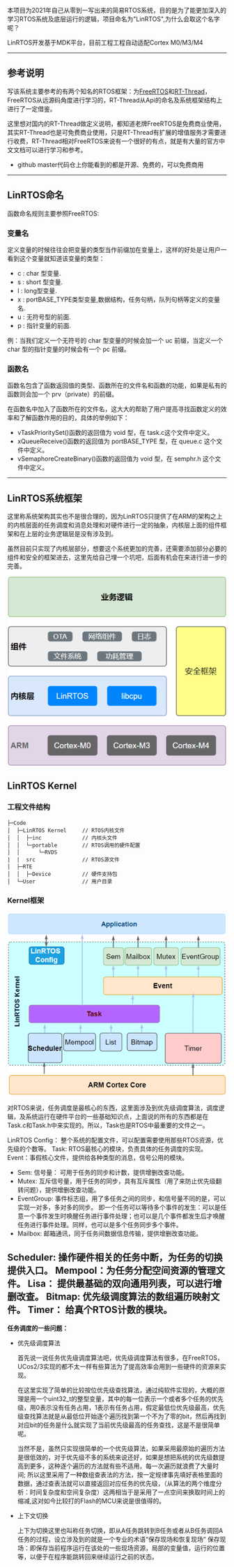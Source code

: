 
本项目为2021年自己从零到一写出来的简易RTOS系统，目的是为了能更加深入的学习RTOS系统及底层运行的逻辑，项目命名为"LinRTOS",为什么会取这个名字呢？

LinRTOS开发基于MDK平台，目前工程工程自动适配Cortex M0/M3/M4

---
## 参考说明
写该系统主要参考的有两个知名的RTOS框架：为[FreeRTOS](https://freertos.org/RTOS.html)和[RT-Thread](https://www.rt-thread.org/document/site/#/rt-thread-version/rt-thread-standard/README)，FreeRTOS从远源码角度进行学习的，RT-Thread从Api的命名及系统框架结构上进行了一定借鉴。

这里想对国内的RT-Thread做定义说明，都知道老牌FreeRTOS是免费商业使用，其实RT-Thread也是可免费商业使用，只是RT-Thread有扩展的增值服务才需要进行收费，RT-Thread相对FreeRTOS来说有一个很好的有点，就是有大量的官方中文文档可以进行学习和参考。
- github master代码仓上你能看到的都是开源、免费的，可以免费商用
---
## LinRTOS命名
函数命名规则主要参照FreeRTOS:

### **变量名**

定义变量的时候往往会把变量的类型当作前缀加在变量上，这样的好处是让用户一看到这个变量就知道该变量的类型：
- c : char 型变量.
- s : short 型变量.
- l : long型变量.
- x : portBASE_TYPE类型变量,数据结构，任务句柄，队列句柄等定义的变量名.
- u : 无符号型的前面.
- p : 指针变量的前面.

例：当我们定义一个无符号的 char 型变量的时候会加一个 uc 前缀，当定义一个char 型的指针变量的时候会有一个 pc 前缀。

### **函数名**

函数名包含了函数返回值的类型、函数所在的文件名和函数的功能，如果是私有的函数则会加一个 prv（private）的前缀。

在函数名中加入了函数所在的文件名，这大大的帮助了用户提高寻找函数定义的效率和了解函数作用的目的，具体的举例如下：

- vTaskPrioritySet()函数的返回值为 void 型，在 task.c这个文件中定义。
- xQueueReceive()函数的返回值为 portBASE_TYPE 型，在 queue.c 这个文件中定义。
- vSemaphoreCreateBinary()函数的返回值为 void 型，在 semphr.h 这个文件中定义。

---

## LinRTOS系统框架
这里称系统架构其实也不是很合理的，因为LinRTOS只提供了在ARM的架构之上的内核层面的任务调度和消息处理和对硬件进行一定的抽象，内核层上面的组件框架和在上层的业务逻辑层是没有涉及到。

虽然目前只实现了内核层部分，想要这个系统更加的完善，还需要添加部分必要的组件和安全的框架进去，这里先给自己埋一个坑吧，后面有机会在来进行进一步的完善。

![整体框架](./Image/整体框图.png)

## LinRTOS Kernel
### 工程文件结构

    ├─Code
    │  ├─LinRTOS Kernel     // RTOS内核文件
    │  │  ├─inc             // 内核头文件
    │  │  └─portable        // RTOS调用的硬件配置
    │  │      └─RVDS
    |  |  src               // RTOS源文件
    │  ├─RTE
    │  │  ├─Device          // 硬件支持包
    │  └─User               // 用户目录

### Kernel框架
![Kelnel框架](./Image/LinRTOS_Kernel.png)

对RTOS来说，任务调度是最核心的东西，这里面涉及到优先级调度算法，调度逻辑，及系统运行在硬件平台的一些基础知识点，上面说的所有的东西都是在Task.c和Task.h中来实现的。所以，Task也是RTOS中最重要的文件之一。


LinRTOS Config： 整个系统的配置文件，可以配置需要使用那些RTOS资源，优先级的个数等。
Task: RTOS最核心的模块，负责具体的任务调度的实现。
Event：事假核心文件，提供给各种类型的消息，信号公用的模块。
- Sem: 信号量： 可用于任务的同步和计数，提供增删改查功能。
- Mutex: 互斥信号量，用于任务的同步，具有互斥属性（用了来防止优先级翻转问题），提供增删改查功能。
- EventGroup: 事件标志组，用了多任务之间的同步，和信号量不同的是，可以实现一对多，多对多的同步。 即一个任务可以等待多个事件的发生：可以是任意一个事件发生时唤醒任务进行事件处理；也可以是几个事件都发生后才唤醒任务进行事件处理。同样，也可以是多个任务同步多个事件。
- Mailbox: 邮箱通讯，同于任务间数据信息传输，提供增删改查功能。

Scheduler: 操作硬件相关的任务中断，为任务的切换提供入口。
Mempool：为任务分配空间资源的管理文件。
Lisa： 提供最基础的双向通用列表，可以进行增删改查。
Bitmap: 优先级调度算法的数组遍历映射文件。
Timer： 给真个RTOS计数的模块。
---

**任务调度的一些问题：**

- 优先级调度算法

    首先说一说任务优先级调度算法吧，优先级调度算法有很多，在FreeRTOS，UCos2/3实现的都不太一样有些算法为了提高效率会用到一些硬件的资源来实现。

    在这里实现了简单的比较按位优先级查找算法，通过纯软件实现的，大概的原理是用一个uint32_t的整型变量，其中的每一位表示一个或者多个任务的优先级，用0表示没有任务占用，1表示有任务占用，假定最低位优先级最高，优先级查找算法就是从最低位开始逐个遍历找到第一个不为了零的bit，然后再找到对应bit的任务是什么就实现了当前优先级最高的任务查找，这是不是很简单呢。

    当然不是，虽然只实现很简单的一个优先级算法，如果采用最原始的遍历方法是很低效的，对于优先级不多的系统来说还好，如果是想把系统的优先级数提高到更多，这种逐个遍历的方法就有些不适用，每一次遍历就浪费了大量时间; 所以这里采用了一种数组查表法的方法，按一定规律事先填好表格里面的数据，通过查表法就可以直接返回对应任务的优先级，（从算法的两个维度分析：时间复杂度和空间复杂度）这两相当于是采用了一点空间来换取时间上的缩减,这对如今比较打的Flash的MCU来说是很值得的。

- 上下文切换

    上下为切换这里也叫称任务切换，即从A任务跳转到B任务或者从B任务调回A任务的过程，设立涉及到的就是一个专业的术语“保存现场和恢复现场”
    保存现场：即保存当前程序运行在该处的一些现场资源，局部的变量值，运行的位置等，以便于在程序能跳转回来继续运行之前的状态。


